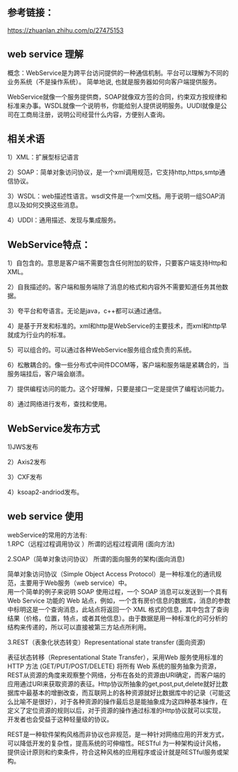 
## 参考链接：
 https://zhuanlan.zhihu.com/p/27475153


## web service 理解

概念：WebService是为跨平台访问提供的一种通信机制。平台可以理解为不同的业务系统（不是操作系统）。
简单地说, 也就是服务器如何向客户端提供服务。

WebService就像一个服务提供商，SOAP就像双方签的合同，约束双方按规律和标准来办事。WSDL就像一个说明书，你能给别人提供说明服务。UUDI就像是公司在工商局注册，说明公司经营什么内容，方便别人查询。



## 相关术语

1）XML：扩展型标记语言

2）SOAP：简单对象访问协议，是一个xml调用规范，它支持http,https,smtp通信协议。

3）WSDL：web描述性语言。wsdl文件是一个xml文档。用于说明一组SOAP消息以及如何交换这些消息。

4）UDDI：通用描述、发现与集成服务。

## WebService特点：

1）自包含的。意思是客户端不需要包含任何附加的软件，只要客户端支持Http和XML。

2）自我描述的。客户端和服务端除了消息的格式和内容外不需要知道任务其他数据。

3）夸平台和夸语言。无论是java，c++都可以通过通信。

4）是基于开发和标准的。xml和http是WebService的主要技术，而xml和http早就成为行业内的标准。

5）可以组合的。可以通过各种WebService服务组合成负责的系统。

6）松散耦合的。像一些分布式中间件DCOM等，客户端和服务端是紧耦合的，当服务端挂后，客户端会崩溃。

7）提供编程访问的能力。这个好理解，只要是接口一定是提供了编程访问能力。

8）通过网络进行发布，查找和使用。

## WebService发布方式

1)JWS发布

2）Axis2发布

3）CXF发布

4）ksoap2-andriod发布。


## web service 使用
webService的常用的方法有:  
1.RPC（远程过程调用协议 ）所谓的远程过程调用 (面向方法)  

2.SOAP（简单对象访问协议） 所谓的面向服务的架构(面向消息)

简单对象访问协议（Simple Object Access Protocol）是一种标准化的通讯规范，主要用于Web服务（web service）中。  
用一个简单的例子来说明 SOAP 使用过程，一个 SOAP 消息可以发送到一个具有 Web Service 功能的 Web 站点，例如，一个含有房价信息的数据库，消息的参数中标明这是一个查询消息，此站点将返回一个 XML 格式的信息，其中包含了查询结果（价格，位置，特点，或者其他信息）。由于数据是用一种标准化的可分析的结构来传递的，所以可以直接被第三方站点所利用。

3.REST（表象化状态转变）Representational state transfer (面向资源)

表征状态转移（Representational State Transfer），采用Web 服务使用标准的 HTTP 方法 (GET/PUT/POST/DELETE) 将所有 Web 系统的服务抽象为资源，REST从资源的角度来观察整个网络，分布在各处的资源由URI确定，而客户端的应用通过URI来获取资源的表征。Http协议所抽象的get,post,put,delete就好比数据库中最基本的增删改查，而互联网上的各种资源就好比数据库中的记录（可能这么比喻不是很好），对于各种资源的操作最后总是能抽象成为这四种基本操作，在定义了定位资源的规则以后，对于资源的操作通过标准的Http协议就可以实现，开发者也会受益于这种轻量级的协议。

REST是一种软件架构风格而非协议也非规范，是一种针对网络应用的开发方式，可以降低开发的复杂性，提高系统的可伸缩性。RESTful 为一种架构设计风格，提供设计原则和约束条件，符合这种风格的应用程序或设计就是RESTful服务或架构。
